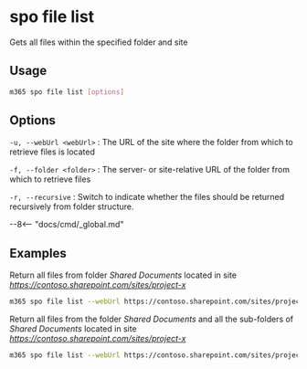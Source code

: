 # spo file list

Gets all files within the specified folder and site

## Usage

```sh
m365 spo file list [options]
```

## Options

`-u, --webUrl <webUrl>`
: The URL of the site where the folder from which to retrieve files is located

`-f, --folder <folder>`
: The server- or site-relative URL of the folder from which to retrieve files

`-r, --recursive`
: Switch to indicate whether the files should be returned recursively from folder structure.

--8<-- "docs/cmd/_global.md"

## Examples

Return all files from folder _Shared Documents_ located in site _https://contoso.sharepoint.com/sites/project-x_

```sh
m365 spo file list --webUrl https://contoso.sharepoint.com/sites/project-x --folder 'Shared Documents'
```

Return all files from the folder _Shared Documents_ and all the sub-folders of _Shared Documents_ located in site _https://contoso.sharepoint.com/sites/project-x_
```sh
m365 spo file list --webUrl https://contoso.sharepoint.com/sites/project-x --folder 'Shared Documents' --recursive
```